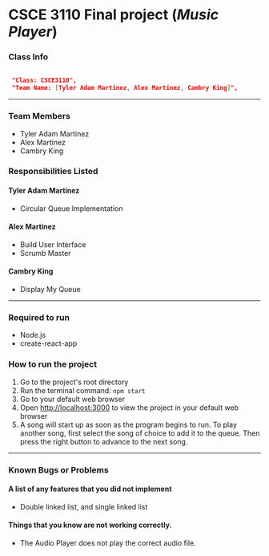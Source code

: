 # CSCE 3110 Final project (*Music Player*)


### Class Info
 ```json

  "Class: CSCE3110",
  "Team Name: [Tyler Adam Martinez, Alex Martinez, Cambry King]",

```
---

### Team Members
* Tyler Adam Martinez
* Alex Martinez
* Cambry King

### Responsibilities Listed
#### Tyler Adam Martinez
* Circular Queue Implementation

#### Alex Martinez
* Build User Interface
* Scrumb Master

#### Cambry King
* Display My Queue


---

### Required to run
* Node.js
* create-react-app

### How to run the project
1. Go to the project's root directory
2. Run the terminal command: `npm start`
3. Go to your default web browser
4. Open [http://localhost:3000](http://localhost:3000) to view the project in your default web browser
5. A song will start up as soon as the program begins to run. To play another song, first select the song of choice to add it to the queue. Then press the right button to advance to the next song. 

---

### Known Bugs or Problems
#### A list of any features that you did not implement
* Double linked list, and single linked list

#### Things that you know are not working correctly.
* The Audio Player does not play the correct audio file. 
